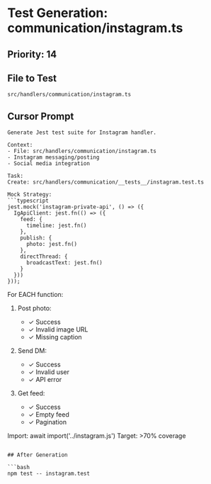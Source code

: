 # Test Generation: communication/instagram.ts

## Priority: 14

## File to Test
`src/handlers/communication/instagram.ts`

## Cursor Prompt

```
Generate Jest test suite for Instagram handler.

Context:
- File: src/handlers/communication/instagram.ts
- Instagram messaging/posting
- Social media integration

Task:
Create: src/handlers/communication/__tests__/instagram.test.ts

Mock Strategy:
```typescript
jest.mock('instagram-private-api', () => ({
  IgApiClient: jest.fn(() => ({
    feed: {
      timeline: jest.fn()
    },
    publish: {
      photo: jest.fn()
    },
    directThread: {
      broadcastText: jest.fn()
    }
  }))
}));
```

For EACH function:
1. Post photo:
   - ✓ Success
   - ✓ Invalid image URL
   - ✓ Missing caption

2. Send DM:
   - ✓ Success
   - ✓ Invalid user
   - ✓ API error

3. Get feed:
   - ✓ Success
   - ✓ Empty feed
   - ✓ Pagination

Import: await import('../instagram.js')
Target: >70% coverage
```

## After Generation

```bash
npm test -- instagram.test
```
